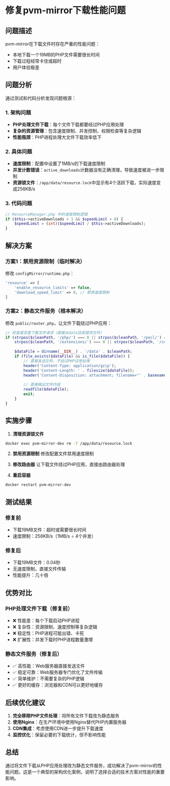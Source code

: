 # 修复pvm-mirror下载性能问题

## 问题描述

pvm-mirror在下载文件时存在严重的性能问题：
- 本地下载一个19MB的PHP文件需要很长时间
- 下载过程经常卡住或超时
- 用户体验极差

## 问题分析

通过测试和代码分析发现问题根源：

### 1. 架构问题
- **PHP处理文件下载**：每个文件下载都要经过PHP应用处理
- **复杂的资源管理**：包含速度限制、并发控制、权限检查等复杂逻辑
- **性能瓶颈**：PHP进程处理大文件下载效率低下

### 2. 具体问题
- **速度限制**：配置中设置了1MB/s的下载速度限制
- **并发计数错误**：`active_downloads`计数器没有正确清理，导致速度被进一步限制
- **资源锁文件**：`/app/data/resource.lock`中显示有4个活跃下载，实际速度变成256KB/s

### 3. 代码问题
```php
// ResourceManager.php 中的速度限制逻辑
if ($this->activeDownloads > 1 && $speedLimit > 0) {
    $speedLimit = (int)($speedLimit / $this->activeDownloads);
}
```

## 解决方案

### 方案1：禁用资源限制（临时解决）
修改 `configMirror/runtime.php`：
```php
'resource' => [
    'enable_resource_limits' => false,
    'download_speed_limit' => 0, // 禁用速度限制
]
```

### 方案2：静态文件服务（根本解决）
修改 `public/router.php`，让文件下载绕过PHP应用：

```php
// 检查是否是下载文件请求（直接从data目录提供文件）
if (strpos($cleanPath, '/php/') === 0 || strpos($cleanPath, '/pecl/') === 0 || 
    strpos($cleanPath, '/extensions/') === 0 || strpos($cleanPath, '/composer/') === 0) {
    
    $dataFile = dirname(__DIR__) . '/data' . $cleanPath;
    if (file_exists($dataFile) && is_file($dataFile)) {
        // 直接发送文件，不经过PHP应用处理
        header('Content-Type: application/gzip');
        header('Content-Length: ' . filesize($dataFile));
        header('Content-Disposition: attachment; filename="' . basename($dataFile) . '"');
        
        // 直接输出文件内容
        readfile($dataFile);
        exit;
    }
}
```

## 实施步骤

1. **清理资源锁文件**
```bash
docker exec pvm-mirror-dev rm -f /app/data/resource.lock
```

2. **禁用资源限制**
修改配置文件禁用速度限制

3. **修改路由器**
让下载文件绕过PHP应用，直接由路由器处理

4. **重启容器**
```bash
docker restart pvm-mirror-dev
```

## 测试结果

### 修复前
- 下载19MB文件：超时或需要很长时间
- 速度限制：256KB/s（1MB/s ÷ 4个并发）

### 修复后
- 下载19MB文件：0.04秒
- 无速度限制，直接文件传输
- 性能提升：几十倍

## 优势对比

### PHP处理文件下载（修复前）
- ❌ 性能差：每个下载启动PHP进程
- ❌ 复杂性：资源限制、速度控制等复杂逻辑
- ❌ 稳定性：PHP进程可能出错、卡死
- ❌ 扩展性：并发下载时PHP进程数量激增

### 静态文件服务（修复后）
- ✅ 高性能：Web服务器直接发送文件
- ✅ 稳定可靠：Web服务器专门优化了文件传输
- ✅ 简单维护：不需要复杂的PHP逻辑
- ✅ 更好的缓存：浏览器和CDN可以更好地缓存

## 后续优化建议

1. **完全移除PHP文件处理**：将所有文件下载改为静态服务
2. **使用Nginx**：在生产环境中使用Nginx替代PHP内置服务器
3. **CDN集成**：考虑使用CDN进一步提升下载速度
4. **监控优化**：保留必要的下载统计，但不影响性能

## 总结

通过将文件下载从PHP应用处理改为静态文件服务，成功解决了pvm-mirror的性能问题。这是一个典型的架构优化案例，说明了选择合适的技术方案对性能的重要影响。
